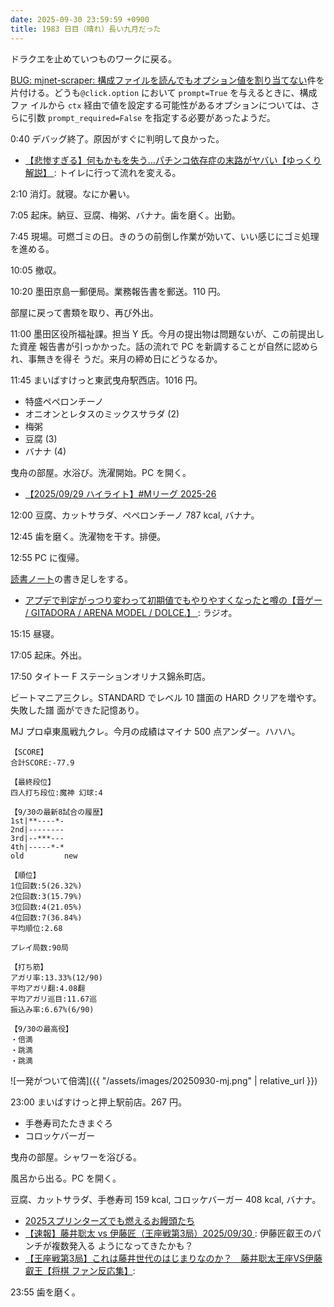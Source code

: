 ```yaml
---
date: 2025-09-30 23:59:59 +0900
title: 1983 日目（晴れ）長い九月だった
---
```


ドラクエを止めていつものワークに戻る。

[BUG: mjnet-scraper: 構成ファイルを読んでもオプション値を割り当てない][bin13]件を
片付ける。どうも`@click.option` において `prompt=True` を与えるときに、構成ファ
イルから `ctx` 経由で値を設定する可能性があるオプションについては、さらに引数
`prompt_required=False` を指定する必要があったようだ。

0:40 デバッグ終了。原因がすぐに判明して良かった。

* [【悲惨すぎる】何もかもを失う…パチンコ依存症の末路がヤバい【ゆっくり解説】
  ](https://www.youtube.com/watch?v=2Z1gdp9hbxg): トイレに行って流れを変える。

2:10 消灯。就寝。なにか暑い。

7:05 起床。納豆、豆腐、梅粥、バナナ。歯を磨く。出勤。

7:45 現場。可燃ゴミの日。きのうの前倒し作業が効いて、いい感じにゴミ処理を進める。

10:05 撤収。

10:20 墨田京島一郵便局。業務報告書を郵送。110 円。

部屋に戻って書類を取り、再び外出。

11:00 墨田区役所福祉課。担当 Y 氏。今月の提出物は問題ないが、この前提出した資産
報告書が引っかかった。話の流れで PC を新調することが自然に認められ、事無きを得そ
うだ。来月の締め日にどうなるか。

11:45 まいばすけっと東武曳舟駅西店。1016 円。

* 特盛ペペロンチーノ
* オニオンとレタスのミックスサラダ (2)
* 梅粥
* 豆腐 (3)
* バナナ (4)

曳舟の部屋。水浴び。洗濯開始。PC を開く。

* [【2025/09/29 ハイライト】#Mリーグ 2025-26
  ](https://www.youtube.com/watch?v=8cyXgkRMzGk)

12:00 豆腐、カットサラダ、ペペロンチーノ 787 kcal, バナナ。

12:45 歯を磨く。洗濯物を干す。排便。

12:55 PC に復帰。

[読書ノート][note]の書き足しをする。

* [アプデで判定がっつり変わって初期値でもやりやすくなったと噂の【音ゲー /
  GITADORA / ARENA MODEL / DOLCE.】
  ](https://www.youtube.com/watch?v=AnVnHfzYNTg): ラジオ。

15:15 昼寝。

17:05 起床。外出。

17:50 タイトー F ステーションオリナス錦糸町店。

ビートマニア三クレ。STANDARD でレベル 10 譜面の HARD クリアを増やす。失敗した譜
面ができた記憶あり。

MJ プロ卓東風戦九クレ。今月の成績はマイナ 500 点アンダー。ハハハ。

```text
【SCORE】
合計SCORE:-77.9

【最終段位】
四人打ち段位:魔神 幻球:4

【9/30の最新8試合の履歴】
1st|**----*-
2nd|--------
3rd|--***---
4th|-----*-*
old         new

【順位】
1位回数:5(26.32%)
2位回数:3(15.79%)
3位回数:4(21.05%)
4位回数:7(36.84%)
平均順位:2.68

プレイ局数:90局

【打ち筋】
アガリ率:13.33%(12/90)
平均アガリ翻:4.08翻
平均アガリ巡目:11.67巡
振込み率:6.67%(6/90)

【9/30の最高役】
・倍満
・跳満
・跳満
```

![一発がついて倍満]({{ "/assets/images/20250930-mj.png" | relative_url }})

23:00 まいばすけっと押上駅前店。267 円。

* 手巻寿司たたきまぐろ
* コロッケバーガー

曳舟の部屋。シャワーを浴びる。

風呂から出る。PC を開く。

豆腐、カットサラダ、手巻寿司 159 kcal, コロッケバーガー 408 kcal, バナナ。

* [2025スプリンターズでも燃えるお饅頭たち
  ](https://www.youtube.com/watch?v=aTXbUiQICpo)
* [【速報】藤井聡太 vs 伊藤匠（王座戦第3局）2025/09/30
  ](https://www.youtube.com/watch?v=GHdz7IDZabY): 伊藤匠叡王のパンチが複数発入る
  ようになってきたかも？
* [【王座戦第3局】これは藤井世代のはじまりなのか？　藤井聡太王座VS伊藤叡王【将棋
  ファン反応集】](https://www.youtube.com/watch?v=3tSbk1YT8O0): 

23:55 歯を磨く。

[bin13]: <https://github.com/showa-yojyo/bin/issues/13>
[note]: <https://showa-yojyo.github.io/notebook/>
